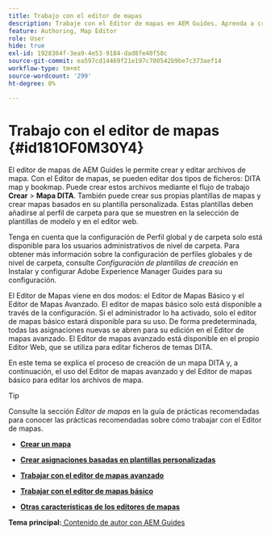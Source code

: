 ```yaml
---
title: Trabajo con el editor de mapas
description: Trabaje con el Editor de mapas en AEM Guides. Aprenda a crear y editar un archivo de mapa en el editor de mapas de AEM.
feature: Authoring, Map Editor
role: User
hide: true
exl-id: 1928364f-3ea9-4e53-9184-dad8fe40f58c
source-git-commit: ea597cd14469f21e197c700542b9be7c373aef14
workflow-type: tm+mt
source-wordcount: '299'
ht-degree: 0%

---
```


# Trabajo con el editor de mapas {#id181OF0M30Y4}

El editor de mapas de AEM Guides le permite crear y editar archivos de mapa. Con el Editor de mapas, se pueden editar dos tipos de ficheros: DITA map y bookmap. Puede crear estos archivos mediante el flujo de trabajo **Crear** \> **Mapa DITA**. También puede crear sus propias plantillas de mapas y crear mapas basados en su plantilla personalizada. Estas plantillas deben añadirse al perfil de carpeta para que se muestren en la selección de plantillas de modelo y en el editor web.

Tenga en cuenta que la configuración de Perfil global y de carpeta solo está disponible para los usuarios administrativos de nivel de carpeta. Para obtener más información sobre la configuración de perfiles globales y de nivel de carpeta, consulte *Configuración de plantillas de creación* en Instalar y configurar Adobe Experience Manager Guides para su configuración.

El Editor de Mapas viene en dos modos: el Editor de Mapas Básico y el Editor de Mapas Avanzado. El editor de mapas básico solo está disponible a través de la configuración. Si el administrador lo ha activado, solo el editor de mapas básico estará disponible para su uso. De forma predeterminada, todas las asignaciones nuevas se abren para su edición en el Editor de mapas avanzado. El Editor de mapas avanzado está disponible en el propio Editor Web, que se utiliza para editar ficheros de temas DITA.

En este tema se explica el proceso de creación de un mapa DITA y, a continuación, el uso del Editor de mapas avanzado y del Editor de mapas básico para editar los archivos de mapa.

>[!TIP]
>
> Consulte la sección *Editor de mapas* en la guía de prácticas recomendadas para conocer las prácticas recomendadas sobre cómo trabajar con el Editor de mapas.

- **[Crear un mapa](map-editor-create-map.md)**

- **[Crear asignaciones basadas en plantillas personalizadas](create-maps-customized-templates.md)**

- **[Trabajar con el editor de mapas avanzado](map-editor-advanced-map-editor.md)**

- **[Trabajar con el editor de mapas básico](map-editor-basic-map-editor.md)**

- **[Otras características de los editores de mapas](map-editor-other-features.md)**


**Tema principal:**[ Contenido de autor con AEM Guides](authoring-content-xml-doc.md)
